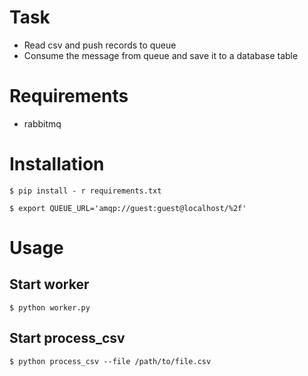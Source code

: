 

#  Task

- Read csv and push records to queue
- Consume the message from queue and save it to a database table


# Requirements

- rabbitmq


# Installation

    $ pip install - r requirements.txt

    $ export QUEUE_URL='amqp://guest:guest@localhost/%2f'


# Usage

## Start worker

    $ python worker.py

## Start process_csv

    $ python process_csv --file /path/to/file.csv
